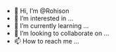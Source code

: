 - 👋 Hi, I’m @Rohison
- 👀 I’m interested in ...
- 🌱 I’m currently learning ...
- 💞️ I’m looking to collaborate on ...
- 📫 How to reach me ...

<!---
Rohison/Rohison is a ✨ special ✨ repository because its `README.md` (this file) appears on your GitHub profile.
You can click the Preview link to take a look at your changes.
--->
